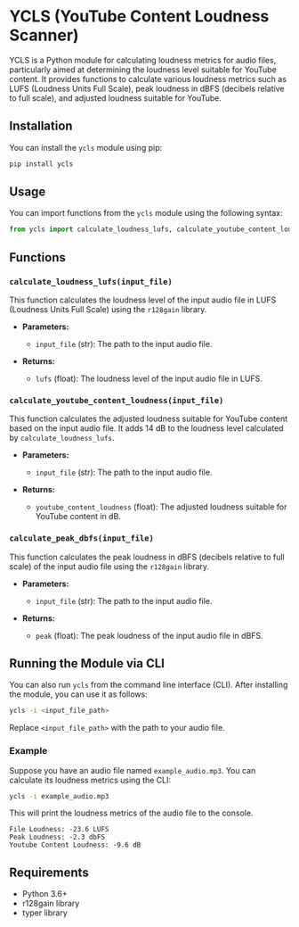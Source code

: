 # YCLS (YouTube Content Loudness Scanner)

YCLS is a Python module for calculating loudness metrics for audio files, particularly aimed at determining the loudness level suitable for YouTube content. It provides functions to calculate various loudness metrics such as LUFS (Loudness Units Full Scale), peak loudness in dBFS (decibels relative to full scale), and adjusted loudness suitable for YouTube.

## Installation

You can install the `ycls` module using pip:

```bash
pip install ycls
```

## Usage

You can import functions from the `ycls` module using the following syntax:

```python
from ycls import calculate_loudness_lufs, calculate_youtube_content_loudness, calculate_peak_dbfs
```

## Functions

### `calculate_loudness_lufs(input_file)`

This function calculates the loudness level of the input audio file in LUFS (Loudness Units Full Scale) using the `r128gain` library.

- **Parameters:**
  - `input_file` (str): The path to the input audio file.

- **Returns:**
  - `lufs` (float): The loudness level of the input audio file in LUFS.

### `calculate_youtube_content_loudness(input_file)`

This function calculates the adjusted loudness suitable for YouTube content based on the input audio file. It adds 14 dB to the loudness level calculated by `calculate_loudness_lufs`.

- **Parameters:**
  - `input_file` (str): The path to the input audio file.

- **Returns:**
  - `youtube_content_loudness` (float): The adjusted loudness suitable for YouTube content in dB.

### `calculate_peak_dbfs(input_file)`

This function calculates the peak loudness in dBFS (decibels relative to full scale) of the input audio file using the `r128gain` library.

- **Parameters:**
  - `input_file` (str): The path to the input audio file.

- **Returns:**
  - `peak` (float): The peak loudness of the input audio file in dBFS.

## Running the Module via CLI

You can also run `ycls` from the command line interface (CLI). After installing the module, you can use it as follows:

```bash
ycls -i <input_file_path>
```

Replace `<input_file_path>` with the path to your audio file.

### Example

Suppose you have an audio file named `example_audio.mp3`. You can calculate its loudness metrics using the CLI:

```bash
ycls -i example_audio.mp3
```

This will print the loudness metrics of the audio file to the console.
```
File Loudness: -23.6 LUFS
Peak Loudness: -2.3 dbFS
Youtube Content Loudness: -9.6 dB
```

## Requirements

- Python 3.6+
- r128gain library
- typer library